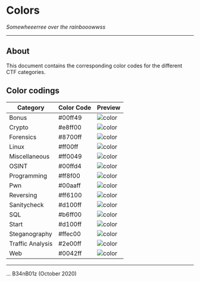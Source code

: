 # Colors
_Somewheeerree over the rainbooowwss_

---

## About

This document contains the corresponding color codes for the different CTF categories.

## Color codings

| Category | Color Code | Preview                                                       |
|----------|------------|---------------------------------------------------------------|
| Bonus    | #00ff49    | ![color](https://via.placeholder.com/15/00ff49/000000?text=+) |
| Crypto | #e8ff00 | ![color](https://via.placeholder.com/15/e8ff00/000000?text=+) |
| Forensics | #8700ff | ![color](https://via.placeholder.com/15/8700ff/000000?text=+) |
| Linux | #ff00ff | ![color](https://via.placeholder.com/15/ff00ff/000000?text=+) |
| Miscellaneous | #ff0049 | ![color](https://via.placeholder.com/15/ff0049/000000?text=+) |
| OSINT | #00ffd4 | ![color](https://via.placeholder.com/15/00ffd4/000000?text=+) |
| Programming | #ff8f00 | ![color](https://via.placeholder.com/15/ff8f00/000000?text=+) |
| Pwn | #00aaff | ![color](https://via.placeholder.com/15/00aaff/000000?text=+) |
| Reversing | #ff6100 | ![color](https://via.placeholder.com/15/ff6100/000000?text=+) |
| Sanitycheck | #d100ff | ![color](https://via.placeholder.com/15/d100ff/000000?text=+) |
| SQL | #b6ff00 | ![color](https://via.placeholder.com/15/b6ff00/000000?text=+) |
| Start | #d100ff | ![color](https://via.placeholder.com/15/d100ff/000000?text=+) |
| Steganography | #ffec00 | ![color](https://via.placeholder.com/15/ffec00/000000?text=+) |
| Traffic Analysis | #2e00ff | ![color](https://via.placeholder.com/15/2e00ff/000000?text=+) |
| Web | #0042ff | ![color](https://via.placeholder.com/15/0042ff/000000?text=+) |

---

... B34nB01z (October 2020)